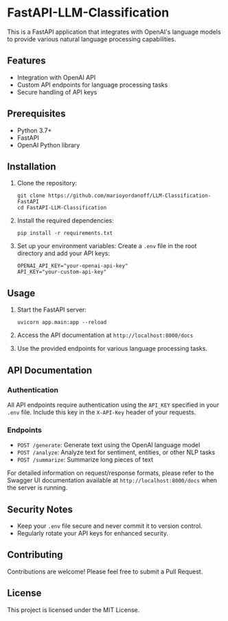# FastAPI-LLM-Classification
This is a FastAPI application that integrates with OpenAI's language models to provide various natural language processing capabilities.

## Features

- Integration with OpenAI API
- Custom API endpoints for language processing tasks
- Secure handling of API keys

## Prerequisites

- Python 3.7+
- FastAPI
- OpenAI Python library

## Installation

1. Clone the repository:
   ```
   git clone https://github.com/marioyordanoff/LLM-Classification-FastAPI
   cd FastAPI-LLM-Classification
   ```

2. Install the required dependencies:
   ```
   pip install -r requirements.txt
   ```

3. Set up your environment variables:
   Create a `.env` file in the root directory and add your API keys:
   ```
   OPENAI_API_KEY="your-openai-api-key"
   API_KEY="your-custom-api-key"
   ```

## Usage

1. Start the FastAPI server:
   ```
   uvicorn app.main:app --reload
   ```

2. Access the API documentation at `http://localhost:8000/docs`

3. Use the provided endpoints for various language processing tasks.

## API Documentation

### Authentication

All API endpoints require authentication using the `API_KEY` specified in your `.env` file. Include this key in the `X-API-Key` header of your requests.

### Endpoints

- `POST /generate`: Generate text using the OpenAI language model
- `POST /analyze`: Analyze text for sentiment, entities, or other NLP tasks
- `POST /summarize`: Summarize long pieces of text

For detailed information on request/response formats, please refer to the Swagger UI documentation available at `http://localhost:8000/docs` when the server is running.

## Security Notes

- Keep your `.env` file secure and never commit it to version control.
- Regularly rotate your API keys for enhanced security.

## Contributing

Contributions are welcome! Please feel free to submit a Pull Request.

## License

This project is licensed under the MIT License.